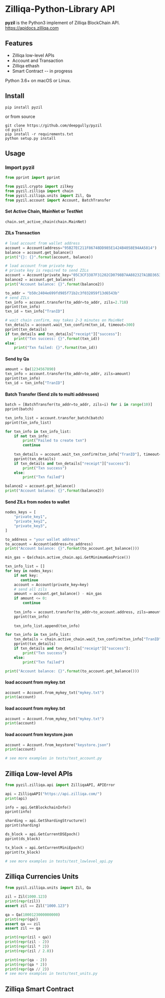 # Zilliqa-Python-Library API

**pyzil** is the Python3 implement of Zilliqa BlockChain API. https://apidocs.zilliqa.com

## Features

* Zilliqa low-level APIs
* Account and Transaction
* Zilliqa ethash
* Smart Contract -- in progress

Python 3.6+ on macOS or Linux.

## Install

```shell
pip install pyzil
```
or from source
```shell
git clone https://github.com/deepgully/pyzil
cd pyzil
pip install -r requirements.txt
python setup.py install
```

## Usage


### Import pyzil
```python
from pprint import pprint

from pyzil.crypto import zilkey
from pyzil.zilliqa import chain
from pyzil.zilliqa.units import Zil, Qa
from pyzil.account import Account, BatchTransfer
```

#### Set Active Chain, MainNet or TestNet
```python
chain.set_active_chain(chain.MainNet)  
```  

#### ZILs Transaction
```python
# load account from wallet address
account = Account(address="95B27EC211F86748DD985E1424B4058E94AA5814")
balance = account.get_balance()
print("{}: {}".format(account, balance))

# load account from private key
# private key is required to send ZILs
account = Account(private_key="05C3CF3387F31202CD0798B7AA882327A1BD365331F90954A58C18F61BD08FFC")
balance2 = account.get_balance()
print("Account balance: {}".format(balance2))

to_addr = "b50c2404e699fd985f71b2c3f032059f13d6543b"
# send ZILs
txn_info = account.transfer(to_addr=to_addr, zils=2.718)
pprint(txn_info)
txn_id = txn_info["TranID"]

# wait chain confirm, may takes 2-3 minutes on MainNet
txn_details = account.wait_txn_confirm(txn_id, timeout=300)
pprint(txn_details)
if txn_details and txn_details["receipt"]["success"]:
    print("Txn success: {}".format(txn_id))
else:
    print("Txn failed: {}".format(txn_id))
```  

#### Send by Qa
```python
amount = Qa(1234567890)
txn_info = account.transfer(to_addr=to_addr, zils=amount)
pprint(txn_info)
txn_id = txn_info["TranID"]
```  

#### Batch Transfer (Send zils to multi addresses)
```python
batch = [BatchTransfer(to_addr=to_addr, zils=i) for i in range(10)]
pprint(batch)

txn_info_list = account.transfer_batch(batch)
pprint(txn_info_list)

for txn_info in txn_info_list:
    if not txn_info:
        print("Failed to create txn")
        continue
    
    txn_details = account.wait_txn_confirm(txn_info["TranID"], timeout=300)
    pprint(txn_details)
    if txn_details and txn_details["receipt"]["success"]:
        print("Txn success")
    else:
        print("Txn failed")

balance2 = account.get_balance()
print("Account balance: {}".format(balance2))
```

#### Send ZILs from nodes to wallet
```python
nodes_keys = [
    "private_key1",
    "private_key2",
    "private_key3",
]

to_address = "your wallet address"
to_account = Account(address=to_address)
print("Account balance: {}".format(to_account.get_balance()))

min_gas = Qa(chain.active_chain.api.GetMinimumGasPrice())

txn_info_list = []
for key in nodes_keys:
    if not key:
       continue
    account = Account(private_key=key)
    # send all zils
    amount = account.get_balance() - min_gas
    if amount <= 0:
        continue
    
    txn_info = account.transfer(to_addr=to_account.address, zils=amount, gas_price=min_gas)
    pprint(txn_info)
    
    txn_info_list.append(txn_info)

for txn_info in txn_info_list:   
    txn_details = chain.active_chain.wait_txn_confirm(txn_info["TranID"], timeout=300)
    pprint(txn_details)
    if txn_details and txn_details["receipt"]["success"]:
        print("Txn success")
    else:
        print("Txn failed")

print("Account balance: {}".format(to_account.get_balance()))

```

#### load account from mykey.txt
```python
account = Account.from_mykey_txt("mykey.txt")
print(account)
```  

#### load account from mykey.txt
```python
account = Account.from_mykey_txt("mykey.txt")
print(account)
```  

#### load account from keystore.json
```python
account = Account.from_keystore("keystore.json")
print(account)

# see more examples in tests/test_account.py
```  



## Zilliqa Low-level APIs
```python
from pyzil.zilliqa.api import ZilliqaAPI, APIError

api = ZilliqaAPI("https://api.zilliqa.com/")
print(api)

info = api.GetBlockchainInfo()
pprint(info)

sharding = api.GetShardingStructure()
pprint(sharding)

ds_block = api.GetCurrentDSEpoch()
pprint(ds_block)

tx_block = api.GetCurrentMiniEpoch()
pprint(tx_block)

# see more examples in tests/test_lowlevel_api.py
```


## Zilliqa Currencies Units
```python
from pyzil.zilliqa.units import Zil, Qa

zil = Zil(1000.123)
print(repr(zil))
assert zil == Zil("1000.123")

qa = Qa(1000123000000000)
print(repr(qa))
assert qa == zil
assert zil == qa

print(repr(zil + qa))
print(repr(zil - 2))
print(repr(zil * 2))
print(repr(zil / 2.0))

print(repr(qa - 2))
print(repr(qa * 2))
print(repr(qa // 2))
# see more examples in tests/test_units.py
```


## Zilliqa Smart Contract
```python

```
